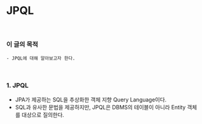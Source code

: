 # JPQL
<br/>

### 이 글의 목적
    - JPQL에 대해 알아보고자 한다.
<br/>

### 1. JPQL
- JPA가 제공하는 SQL을 추상화한 객체 지향 Query Language이다.
- SQL과 유사한 문법을 제공하지만, JPQL은 DBMS의 테이블이 아니라 Entity 객체를 대상으로 질의한다.
